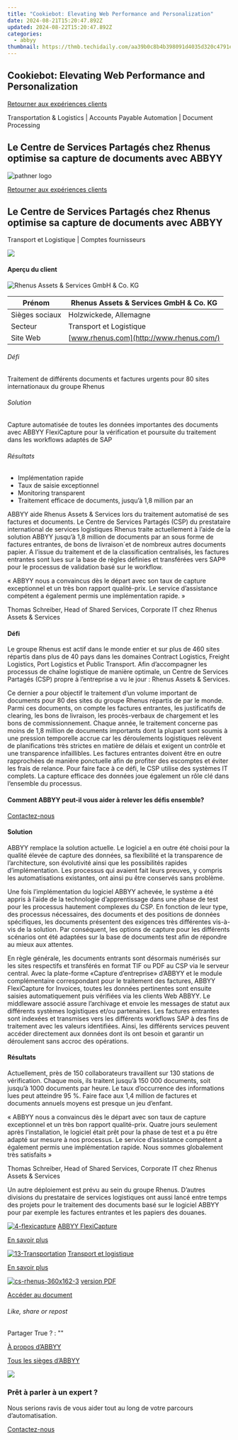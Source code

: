 ```yaml
---
title: "Cookiebot: Elevating Web Performance and Personalization"
date: 2024-08-21T15:20:47.892Z
updated: 2024-08-22T15:20:47.892Z
categories:
  - abbyy
thumbnail: https://thmb.techidaily.com/aa39b0c8b4b398091d4035d320c4791ea5b2efa57b569d8f39427b85787484d2.jpg
---
```


## Cookiebot: Elevating Web Performance and Personalization

[Retourner aux expériences clients](https://tools.techidaily.com/abbyy/products/)

Transportation & Logistics | Accounts Payable Automation | Document Processing

## Le Centre de Services Partagés chez Rhenus optimise sa capture de documents avec ABBYY

![pathner logo](https://content.abbyy.com/-/media/project/abbyy/abbyy/logos-white/fr/70582.png?h=40&iar=0&w=120)

[Retourner aux expériences clients](https://tools.techidaily.com/abbyy/products/)

## Le Centre de Services Partagés chez Rhenus optimise sa capture de documents avec ABBYY

Transport et Logistique | Comptes fournisseurs 

![](https://static1.abbyy.com/abbyycommedia/16262/cs-rhenus-556x303-3.jpg) 

#### Aperçu du client

![Rhenus Assets & Services GmbH & Co. KG](https://static4.abbyy.com/abbyycommedia/15831/rhenus-logo_150x80.jpg) 

| Prénom         | Rhenus Assets & Services GmbH & Co. KG   |
| -------------- | ---------------------------------------- |
| Sièges sociaux | Holzwickede, Allemagne                   |
| Secteur        | Transport et Logistique                  |
| Site Web       | [www.rhenus.com](http://www.rhenus.com/) |

###### Défi

Traitement de différents documents et factures urgents pour 80 sites internationaux du groupe Rhenus

###### Solution

Capture automatisée de toutes les données importantes des documents avec ABBYY FlexiCapture pour la vérification et poursuite du traitement dans les workflows adaptés de SAP

###### Résultats

* Implémentation rapide
* Taux de saisie exceptionnel
* Monitoring transparent
* Traitement efficace de documents, jusqu’à 1,8 million par an

ABBYY aide Rhenus Assets & Services lors du traitement automatisé de ses factures et documents. Le Centre de Services Partagés (CSP) du prestataire international de services logistiques Rhenus traite actuellement à l’aide de la solution ABBYY jusqu’à 1,8 million de documents par an sous forme de factures entrantes, de bons de livraison´et de nombreux autres documents papier. A l’issue du traitement et de la classification centralisés, les factures entrantes sont lues sur la base de règles définies et transférées vers SAP® pour le processus de validation basé sur le workflow.

 « ABBYY nous a convaincus dès le départ avec son taux de capture exceptionnel et un très bon rapport qualité-prix. Le service d’assistance compétent a également permis une implémentation rapide. »

 Thomas Schreiber, Head of Shared Services, Corporate IT chez Rhenus Assets & Services

#### Défi

Le groupe Rhenus est actif dans le monde entier et sur plus de 460 sites répartis dans plus de 40 pays dans les domaines Contract Logistics, Freight Logistics, Port Logistics et Public Transport. Afin d’accompagner les processus de chaîne logistique de manière optimale, un Centre de Services Partagés (CSP) propre à l’entreprise a vu le jour : Rhenus Assets & Services.

Ce dernier a pour objectif le traitement d’un volume important de documents pour 80 des sites du groupe Rhenus répartis de par le monde. Parmi ces documents, on compte les factures entrantes, les justificatifs de clearing, les bons de livraison, les procès-verbaux de chargement et les bons de commissionnement. Chaque année, le traitement concerne pas moins de 1,8 million de documents importants dont la plupart sont soumis à une pression temporelle accrue car les déroulements logistiques relèvent de planifications très strictes en matière de délais et exigent un contrôle et une transparence infaillibles. Les factures entrantes doivent être en outre rapprochées de manière ponctuelle afin de profiter des escomptes et éviter les frais de relance. Pour faire face à ce défi, le CSP utilise des systèmes IT complets. La capture efficace des données joue également un rôle clé dans l’ensemble du processus.

#### Comment ABBYY peut-il vous aider à relever les défis ensemble?

[Contactez-nous](https://tools.techidaily.com/abbyy/products/) 

#### Solution

ABBYY remplace la solution actuelle. Le logiciel a en outre été choisi pour la qualité élevée de capture des données, sa flexibilité et la transparence de l’architecture, son évolutivité ainsi que les possibilités rapides d’implémentation. Les processus qui avaient fait leurs preuves, y compris les automatisations existantes, ont ainsi pu être conservés sans problème.

Une fois l’implémentation du logiciel ABBYY achevée, le système a été appris à l’aide de la technologie d’apprentissage dans une phase de test pour les processus hautement complexes du CSP. En fonction de leur type, des processus nécessaires, des documents et des positions de données spécifiques, les documents présentent des exigences très différentes vis-à-vis de la solution. Par conséquent, les options de capture pour les différents scénarios ont été adaptées sur la base de documents test afin de répondre au mieux aux attentes.

En règle générale, les documents entrants sont désormais numérisés sur les sites respectifs et transférés en format TIF ou PDF au CSP via le serveur central. Avec la plate-forme «Capture d’entreprise» d’ABBYY et le module complémentaire correspondant pour le traitement des factures, ABBYY FlexiCapture for Invoices, toutes les données pertinentes sont ensuite saisies automatiquement puis vérifiées via les clients Web ABBYY. Le middleware associé assure l’archivage et envoie les messages de statut aux différents systèmes logistiques et/ou partenaires. Les factures entrantes sont indexées et transmises vers les différents workflows SAP à des fins de traitement avec les valeurs identifiées. Ainsi, les différents services peuvent accéder directement aux données dont ils ont besoin et garantir un déroulement sans accroc des opérations.

#### Résultats

Actuellement, près de 150 collaborateurs travaillent sur 130 stations de vérification. Chaque mois, ils traitent jusqu’à 150 000 documents, soit jusqu’à 1000 documents par heure. Le taux d’occurrence des informations lues peut atteindre 95 %. Faire face aux 1,4 million de factures et documents annuels moyens est presque un jeu d’enfant.

 « ABBYY nous a convaincus dès le départ avec son taux de capture exceptionnel et un très bon rapport qualité-prix. Quatre jours seulement après l’installation, le logiciel était prêt pour la phase de test et a pu être adapté sur mesure à nos processus. Le service d’assistance compétent a également permis une implémentation rapide. Nous sommes globalement très satisfaits »

 Thomas Schreiber, Head of Shared Services, Corporate IT chez Rhenus Assets & Services

Un autre déploiement est prévu au sein du groupe Rhenus. D’autres divisions du prestataire de services logistiques ont aussi lancé entre temps des projets pour le traitement des documents basé sur le logiciel ABBYY pour par exemple les factures entrantes et les papiers des douanes.

[![4-flexicapture](https://static2.abbyy.com/abbyycommedia/21380/4-flexicapture.jpg)](https://tools.techidaily.com/abbyy/products/) [ABBYY FlexiCapture](https://tools.techidaily.com/abbyy/products/) 

[En savoir plus](https://tools.techidaily.com/abbyy/products/) 

[![13-Transportation](https://static5.abbyy.com/abbyycommedia/14363/13-transportation.jpg)](https://tools.techidaily.com/abbyy/products/) [Transport et logistique](https://tools.techidaily.com/abbyy/products/) 

[En savoir plus](https://tools.techidaily.com/abbyy/products/) 

[![cs-rhenus-360x162-3](https://static2.abbyy.com/abbyycommedia/16261/cs-rhenus-360x162-3.jpg)](https://static1.abbyy.com/abbyycommedia/10541/cas-client-rhenus-trasport-logistique-fr.pdf "version PDF") [version PDF](https://static1.abbyy.com/abbyycommedia/10541/cas-client-rhenus-trasport-logistique-fr.pdf "version PDF") 

[Accéder au document](https://static1.abbyy.com/abbyycommedia/10541/cas-client-rhenus-trasport-logistique-fr.pdf "version PDF") 

###### Like, share or repost

Partager  True ?  : "" 

[À propos d’ABBYY](https://tools.techidaily.com/abbyy/products/) 

[Tous les sièges d’ABBYY](https://tools.techidaily.com/abbyy/products/) 

<!-- affiliate ads begin -->
<a href="https://secure.2checkout.com/order/checkout.php?PRODS=4621764&QTY=1&AFFILIATE=108875&CART=1"><img src="https://www.x-mirage.com/x-mirage/img/page-home.jpg" border="0"></a>
<!-- affiliate ads end -->
### Prêt à parler à un expert ?

Nous serions ravis de vous aider tout au long de votre parcours d’automatisation.

[Contactez-nous](https://tools.techidaily.com/abbyy/products/)

<ins class="adsbygoogle"
     style="display:block"
     data-ad-format="autorelaxed"
     data-ad-client="ca-pub-7571918770474297"
     data-ad-slot="1223367746"></ins>



<ins class="adsbygoogle"
     style="display:block"
     data-ad-client="ca-pub-7571918770474297"
     data-ad-slot="8358498916"
     data-ad-format="auto"
     data-full-width-responsive="true"></ins>
